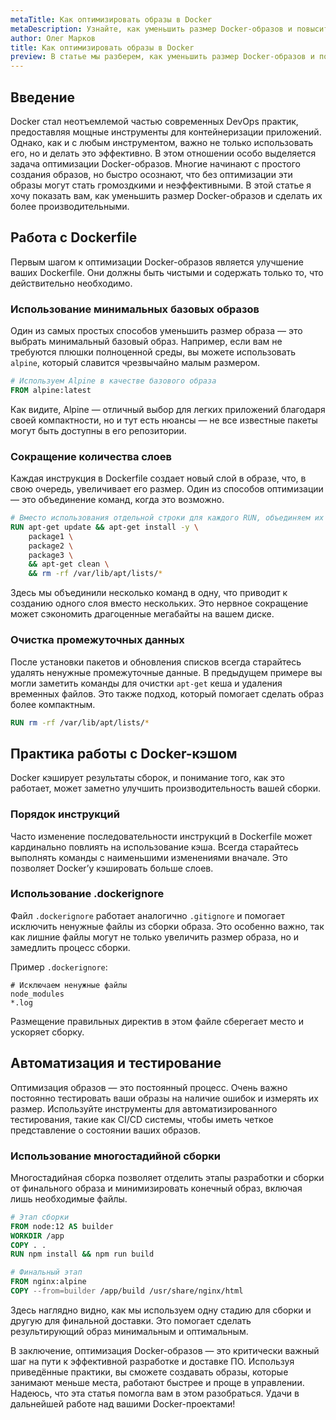 ```yaml
---
metaTitle: Как оптимизировать образы в Docker
metaDescription: Узнайте, как уменьшить размер Docker-образов и повысить их производительность используя продвинутые методики и рекомендации
author: Олег Марков
title: Как оптимизировать образы в Docker
preview: В статье мы разберем, как уменьшить размер Docker-образов и повысить их производительность используя продвинутые практики - больше эффективности каждой сборке
---
```


## Введение

Docker стал неотъемлемой частью современных DevOps практик, предоставляя мощные инструменты для контейнеризации приложений. Однако, как и с любым инструментом, важно не только использовать его, но и делать это эффективно. В этом отношении особо выделяется задача оптимизации Docker-образов. Многие начинают с простого создания образов, но быстро осознают, что без оптимизации эти образы могут стать громоздкими и неэффективными. В этой статье я хочу показать вам, как уменьшить размер Docker-образов и сделать их более производительными.

## Работа с Dockerfile

Первым шагом к оптимизации Docker-образов является улучшение ваших Dockerfile. Они должны быть чистыми и содержать только то, что действительно необходимо.

### Использование минимальных базовых образов

Один из самых простых способов уменьшить размер образа — это выбрать минимальный базовый образ. Например, если вам не требуются плюшки полноценной среды, вы можете использовать `alpine`, который славится чрезвычайно малым размером.

```dockerfile
# Используем Alpine в качестве базового образа
FROM alpine:latest
```

Как видите, Alpine — отличный выбор для легких приложений благодаря своей компактности, но и тут есть нюансы — не все известные пакеты могут быть доступны в его репозитории.

### Сокращение количества слоев

Каждая инструкция в Dockerfile создает новый слой в образе, что, в свою очередь, увеличивает его размер. Один из способов оптимизации — это объединение команд, когда это возможно.

```dockerfile
# Вместо использования отдельной строки для каждого RUN, объединяем их
RUN apt-get update && apt-get install -y \
    package1 \
    package2 \
    package3 \
    && apt-get clean \
    && rm -rf /var/lib/apt/lists/*
```

Здесь мы объединили несколько команд в одну, что приводит к созданию одного слоя вместо нескольких. Это нервное сокращение может сэкономить драгоценные мегабайты на вашем диске.

### Очистка промежуточных данных

После установки пакетов и обновления списков всегда старайтесь удалять ненужные промежуточные данные. В предыдущем примере вы могли заметить команды для очистки `apt-get` кеша и удаления временных файлов. Это также подход, который помогает сделать образ более компактным.

```dockerfile
RUN rm -rf /var/lib/apt/lists/*
```

## Практика работы с Docker-кэшом

Docker кэширует результаты сборок, и понимание того, как это работает, может заметно улучшить производительность вашей сборки.

### Порядок инструкций

Часто изменение последовательности инструкций в Dockerfile может кардинально повлиять на использование кэша. Всегда старайтесь выполнять команды с наименьшими изменениями вначале. Это позволяет Docker’у кэшировать больше слоев.

### Использование .dockerignore

Файл `.dockerignore` работает аналогично `.gitignore` и помогает исключить ненужные файлы из сборки образа. Это особенно важно, так как лишние файлы могут не только увеличить размер образа, но и замедлить процесс сборки.

Пример `.dockerignore`:

```
# Исключаем ненужные файлы
node_modules
*.log
```

Размещение правильных директив в этом файле сберегает место и ускоряет сборку.

## Автоматизация и тестирование

Оптимизация образов — это постоянный процесс. Очень важно постоянно тестировать ваши образы на наличие ошибок и измерять их размер. Используйте инструменты для автоматизированного тестирования, такие как CI/CD системы, чтобы иметь четкое представление о состоянии ваших образов.

### Использование многостадийной сборки

Многостадийная сборка позволяет отделить этапы разработки и сборки от финального образа и минимизировать конечный образ, включая лишь необходимые файлы.

```dockerfile
# Этап сборки
FROM node:12 AS builder
WORKDIR /app
COPY . .
RUN npm install && npm run build

# Финальный этап
FROM nginx:alpine
COPY --from=builder /app/build /usr/share/nginx/html
```

Здесь наглядно видно, как мы используем одну стадию для сборки и другую для финальной доставки. Это помогает сделать результирующий образ минимальным и оптимальным.

В заключение, оптимизация Docker-образов — это критически важный шаг на пути к эффективной разработке и доставке ПО. Используя приведённые практики, вы сможете создавать образы, которые занимают меньше места, работают быстрее и проще в управлении. Надеюсь, что эта статья помогла вам в этом разобраться. Удачи в дальнейшей работе над вашими Docker-проектами!